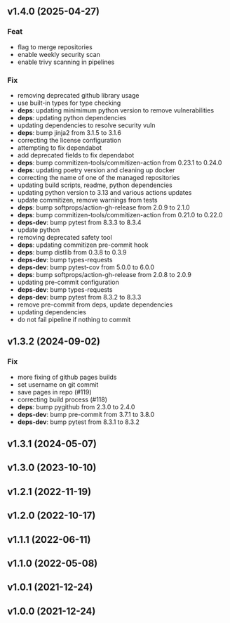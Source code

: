 ## v1.4.0 (2025-04-27)

### Feat

- flag to merge repositories
- enable weekly security scan
- enable trivy scanning in pipelines

### Fix

- removing deprecated github library usage
- use built-in types for type checking
- **deps**: updating minimimum python version to remove vulnerabilities
- **deps**: updating python dependencies
- updating dependencies to resolve security vuln
- **deps**: bump jinja2 from 3.1.5 to 3.1.6
- correcting the license configuration
- attempting to fix dependabot
- add deprecated fields to fix dependabot
- **deps**: bump commitizen-tools/commitizen-action from 0.23.1 to 0.24.0
- **deps**: updating poetry version and cleaning up docker
- correcting the name of one of the managed repositories
- updating build scripts, readme, python dependencies
- updating python version to 3.13 and various actions updates
- update commitizen, remove warnings from tests
- **deps**: bump softprops/action-gh-release from 2.0.9 to 2.1.0
- **deps**: bump commitizen-tools/commitizen-action from 0.21.0 to 0.22.0
- **deps-dev**: bump pytest from 8.3.3 to 8.3.4
- update python
- removing deprecated safety tool
- **deps**: updating commitizen pre-commit hook
- **deps**: bump distlib from 0.3.8 to 0.3.9
- **deps-dev**: bump types-requests
- **deps-dev**: bump pytest-cov from 5.0.0 to 6.0.0
- **deps**: bump softprops/action-gh-release from 2.0.8 to 2.0.9
- updating pre-commit configuration
- **deps-dev**: bump types-requests
- **deps-dev**: bump pytest from 8.3.2 to 8.3.3
- remove pre-commit from deps, update dependencies
- updating dependencies
- do not fail pipeline if nothing to commit

## v1.3.2 (2024-09-02)

### Fix

- more fixing of github pages builds
- set username on git commit
- save pages in repo (#119)
- correcting build process (#118)
- **deps**: bump pygithub from 2.3.0 to 2.4.0
- **deps-dev**: bump pre-commit from 3.7.1 to 3.8.0
- **deps-dev**: bump pytest from 8.3.1 to 8.3.2

## v1.3.1 (2024-05-07)

## v1.3.0 (2023-10-10)

## v1.2.1 (2022-11-19)

## v1.2.0 (2022-10-17)

## v1.1.1 (2022-06-11)

## v1.1.0 (2022-05-08)

## v1.0.1 (2021-12-24)

## v1.0.0 (2021-12-24)
